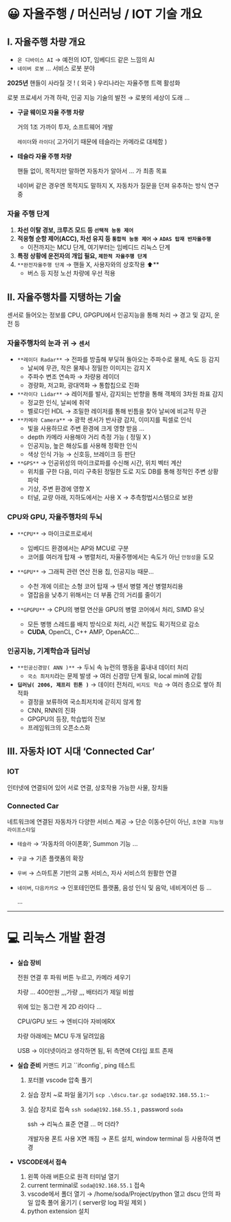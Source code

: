 # 😀 자율주행 / 머신러닝 / IOT 기술 개요

## I. 자율주행 차량 개요

- `온 디바이스 AI` → 예전의 IOT, 임베디드 같은 느낌의 AI
- `네이버 로봇` ... 서비스 로봇 분야

**2025년** 핸들이 사라질 것 ! ( 외국 ) 우리나라는 자율주행 트랙 활성화

로봇 프로세서 가격 하락, 인공 지능 기술의 발전 → 로봇의 세상이 도래 ...

- **구글 웨이모 자율 주행 차량**
    
    거의 1조 가까이 투자, 소프트웨어 개발
    
    `레이더`와 `라이다`( 고가이기 때문에 테슬라는 카메라로 대체함 )  
    

- **테슬라 자율 주행 차량**
    
    핸들 없이, 목적지만 말하면 자동차가 알아서 ... 가 최종 목표 
    
    네이버 같은 경우엔 목적지도 말하지 X, 자동차가 질문을 던져 유추하는 방식 연구 중
    

### **자율 주행 단계**

1. **차선 이탈 경보, 크루즈 모드 등 `선택적 능동 제어`**
2. **적응형 순항 제어(ACC), 차선 유지 등 `통합적 능동 제어`  → `ADAS 탑재 반자율주행`**
    - 이전까지는 MCU 단계, 여기부터는 임베디드 리눅스 단계
3. **특정 상황에 운전자의 개입 필요, `제한적 자율주행 단계`**
4. `**완전자율주행 단계` → 핸들 X, 사용자와의 상호작용 ⬆️** 
    - 버스 등 지정 노선 차량에 우선 적용

## II. **자율주행차를 지탱하는 기술**

센서로 들어오는 정보를 CPU, GPGPU에서 인공지능을 통해 처리 → 경고 및 감지, 운전 등 

### **자율주행차의 눈과 귀 → `센서`**

- `**레이더 Radar**` → 전파를 방출해 부딪혀 돌아오는 주파수로 물체, 속도 등 감지
    - 날씨에 무관, 작은 물체나 정밀한 이미지는 감지 X
    - 주파수 변조 연속파 → 차량용 레이더
    - 경량화, 저고화, 광대역화 → 통합칩으로 진화
- `**라이다 Lidar**` → 레이저를 발사, 감지되는 반향을 통해 객체의 3차원 좌표 감지
    - 정교한 인식, 날씨에 취약
    - 벨로다인 HDL → 조밀한 레이저를 통해 빈틈을 찾아 날씨에 비교적 무관
- `**카메라 Camera**` → 광학 센서가 반사광 감지, 이미지를 픽셀로 인식
    - 빛을 사용하므로 주변 환경에 크게 영향 받음 ...
    - depth 카메라 사용해야 거리 측정 가능 ( 정밀 X )
    - 인공지능, 높은 해상도를 사용해 정확한 인식
    - 색상 인식 가능 → 신호등, 브레이크 등 판단
- `**GPS**` → 인공위성의 마이크로파를 수신해 시간, 위치 벡터 계산
    - 위치를 구한 다음, 미리 구축된 정밀한 도로 지도 DB를 통해 정적인 주변 상황 파악
    - 기상, 주변 환경에 영향 X
    - 터널, 교량 아래, 지하도에서는 사용 X → 추측항법시스템으로 보완

### CPU와 GPU, 자율주행차의 두뇌

- `**CPU**`  → 마이크로프로세서
    - 임베디드 환경에서는 AP와 MCU로 구분
    - 코어를 여러개 탑재 → 병렬처리, 자율주행에서는 속도가 아닌 `안정성`을 도모
- `**GPU**` → 그래픽 관련 연산 전용 칩, 인공지능 때문...
    - 수천 개에 이르는 소형 코어 탑재 → 텐서 병렬 계산 병렬처리용
    - 열잡음을 낮추기 위해서는 더 부품 간의 거리를 줄이기
    
- `**GPGPU**` → CPU의 병렬 연산을 GPU의 병렬 코어에서 처리, SIMD 유닛
    - 모든 병행 스레드를 배치 방식으로 처리, 시간 복잡도 획기적으로 감소
    - **CUDA**, OpenCL, C++ AMP, OpenACC...

### 인공지능, 기계학습과 딥러닝

- `**인공신경망( ANN )**` → 두뇌 속 뉴런의 행동을 흉내내 데이터 처리
    - `국소 최저치`라는 문제 발생 → 여러 신경망 단계 필요, local min에 갇힘
- **`딥러닝( 2006, 제프리 힌톤 )`** →  데이터 전처리, `비지도 학습` → 여러 층으로 쌓아 최적화
    - 결정을 보류하여 국소최저치에 갇히지 않게 함
    - CNN, RNN의 진화
    - GPGPU의 등장, 학습법의 진보
    - 프레임워크의 오픈소스화
    

## III. 자동차 IOT 시대 ‘Connected Car’

### IOT

인터넷에 연결되어 있어 서로 연결, 상호작용 가능한 사물, 장치들

### Connected Car

네트워크에 연결된 자동차가 다양한 서비스 제공 → 단순 이동수단이 아닌, `초연결 지능형 라이프스타일`

- `테슬라` → ‘자동차의 아이폰화', Summon 기능 ...
- `구글` → 기존 플랫폼의 확장
- `우버` → 스마트폰 기반의 교통 서비스, 자사 서비스의 원활한 연결
- `네이버`, `다음카카오` → 인포테인먼트 플랫폼, 음성 인식 및 음악, 네비게이션 등 ...
    
    ...

---
# 💻 리눅스 개발 환경

- **실습 장비**
    
    전원 연결 후 파워 버튼 누르고, 카메라 세우기 
    
    차량 ... 400만원 ,,,가량 ,,, 배터리가 제일 비쌈 
    
    위에 있는 동그란 게 2D 라이다 ... 
    
    CPU/GPU 보드 → 엔비디아 자비에RX
    
    차량 아래에는 MCU 두개 달려있음 
    
    USB → 이더넷이라고 생각하면 됨, 뒤 측면에 C타입 포트 존재 
    
- **실습 준비**
    커맨드 키고  ``ifconfig`, ping 테스트 

    1. 포터블 vscode 압축 풀기
    2. 실습 장치 ~로 파일 옮기기 `scp .\dscu.tar.gz soda@192.168.55.1:~`
    3. 실습 장치로 접속 `ssh soda@192.168.55.1` , password `soda`
        
        ssh → 리눅스 표준 연결 ... 머 더라? 
        
        개발자용 폰트 사용 X면 깨짐 → 폰트 설치, window terminal 등 사용하여 변경
        
- **VSCODE에서 접속**
    1. 왼쪽 아래 버튼으로 원격 터미널 열기 
    2. current terminal로 `soda@192.168.55.1` 접속
    3. vscode에서 폴더 열기 → /home/soda/Project/python 열고 dscu 안의 파일 압축 풀어 옮기기 ( server랑 log 파일 제외 ) 
    4. python extension 설치
